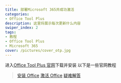 ```yaml
---
title: 部署Microsoft 365并成功激活
categories:
- Office Tool Plus
description: 这里将展示每次更新什么内容
swiper_index: 2
tags:
- 教程
- Office Tool Plus
- Microsoft 365
cover: /pictures/cover_otp.jpg
---
```

进入[Office Tool Plus 官网](https://otp.landian.vip/zh-cn/)下载并安装
以下是一些官网教程
>[安装 Office](https://www.coolhub.top/archives/11)
>[激活 Office](https://www.coolhub.top/archives/14)
>[疑难解答](https://www.coolhub.top/archives/13)